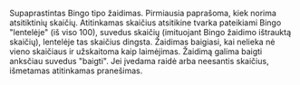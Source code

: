 Supaprastintas Bingo tipo žaidimas. Pirmiausia paprašoma, kiek norima atsitiktinių skaičių. Atitinkamas skaičius atsitikine tvarka pateikiami Bingo "lentelėje" (iš viso 100), suvedus skaičių (imituojant Bingo žaidimo ištrauktą skaičių), lentelėje tas skaičius dingsta. Žaidimas baigiasi, kai nelieka nė vieno skaičiaus ir užskaitoma kaip laimėjimas. Žaidimą galima baigti anksčiau suvedus "baigti". Jei įvedama raidė arba neesantis skaičius, išmetamas atitinkamas pranešimas.
